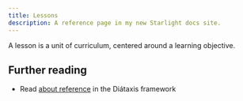 ```yaml
---
title: Lessons
description: A reference page in my new Starlight docs site.
---
```


A lesson is a unit of curriculum, centered around a learning objective.

## Further reading

- Read [about reference](https://diataxis.fr/reference/) in the Diátaxis framework
